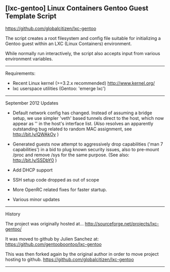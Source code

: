 [lxc-gentoo]
  Linux Containers Gentoo Guest Template Script
--------------------------------------------------
 https://github.com/globalcitizen/lxc-gentoo

The script creates a root filesystem and config
file suitable for initializing a Gentoo guest
within an LXC (Linux Containers) environment.

While normally run interactively, the script also
accepts input from various environment variables.

-------------------------------------------------

Requirements:
 - Recent Linux kernel (>=3.2.x recommended)
    http://www.kernel.org/
 - lxc userspace utilities
    (Gentoo: 'emerge lxc')

-------------------------------------------------

September 2012 Updates

 - Default network config has changed. Instead
   of assuming a bridge setup, we use simpler 
   'veth' based tunnels direct to the host,
   which now appear as '<guestname>' in the
   host's interface list.  (Also resolves an
   apparently outstanding bug related to random
   MAC assignment, see http://bit.ly/QWAkOy )

 - Generated guests now attempt to aggressively 
   drop capabilities ('man 7 capabilities') in
   a bid to plug known security issues, also to
   pre-mount /proc and remove /sys for the same
   purpose.  (See also: http://bit.ly/SSDbY0 )

 - Add DHCP support

 - SSH setup code dropped as out of scope

 - More OpenRC related fixes for faster startup.

 - Various minor updates

-------------------------------------------------

History

 The project was originally hosted at...
  http://sourceforge.net/projects/lxc-gentoo/
 
 It was moved to github by Julien Sanchez at:
  https://github.com/gentooboontoo/lxc-gentoo

 This was then forked again by the original 
 author in order to move project hosting to 
 github.
  https://github.com/globalcitizen/lxc-gentoo

-------------------------------------------------
